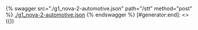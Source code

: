 [#generator:start]: <> ({ "template": "openapi" })
{% swagger src="./g1_nova-2-automotive.json" path="/stt" method="post" %}
[./g1_nova-2-automotive.json](./g1_nova-2-automotive.json)
{% endswagger %}
[#generator:end]: <> ({})